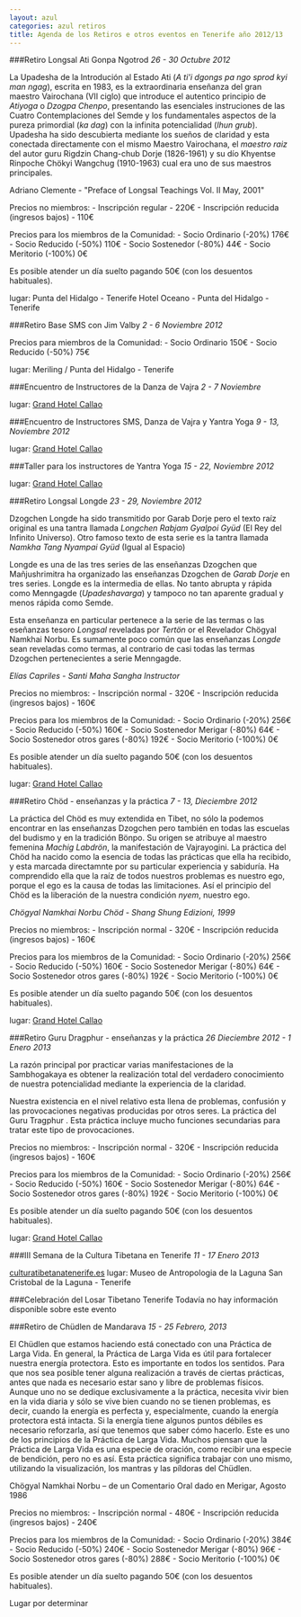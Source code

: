 ```yaml
---
layout: azul
categories: azul retiros
title: Agenda de los Retiros e otros eventos en Tenerife año 2012/13
---
```

###Retiro Longsal Ati Gonpa Ngotrod
*26 - 30 Octubre 2012*

La Upadesha de la Introdución al Estado Ati (*A ti'i dgongs pa ngo sprod kyi man ngag*), escrita en 1983, es la extraordinaria enseñanza del gran maestro Vairochana (VII ciglo) que introduce el autentico principio de *Atiyoga* o *Dzogpa Chenpo*, presentando las esenciales instruciones de las Cuatro Contemplaciones del Semde y los fundamentales aspectos de la pureza primordial (*ka dag*) con la infinita potencialidad (*lhun grub*). Upadesha ha sido descubierta mediante los sueños de claridad y esta conectada directamente con el mismo Maestro Vairochana, el *maestro raiz* del autor guru Rigdzin Chang-chub Dorje (1826-1961) y su dío Khyentse Rinpoche Chökyi Wangchug (1910-1963) cual era uno de sus maestros principales.

Adriano Clemente - "Preface of Longsal Teachings Vol. II May, 2001"

Precios no miembros:
	- Inscripción regular - 220€
	- Inscripción reducida (ingresos bajos) - 110€

Precios para los miembros de la Comunidad:
	- Socio Ordinario (-20%) 176€
	- Socio Reducido (-50%) 110€
	- Socio Sostenedor (-80%) 44€
	- Socio Meritorio (-100%) 0€

Es posible atender un día suelto pagando 50€ (con los desuentos habituales).

lugar: Punta del Hidalgo - Tenerife
Hotel Oceano - Punta del Hidalgo - Tenerife

###Retiro Base SMS con Jim Valby
*2 - 6 Noviembre 2012*

Precios para miembros de la Comunidad:
	- Socio Ordinario 150€
	- Socio Reducido (-50%) 75€

lugar: Meriling / Punta del Hidalgo - Tenerife

###Encuentro de Instructores de la Danza de Vajra
*2 - 7 Noviembre*

lugar: [Grand Hotel Callao](/azul/tenerife-south-accomodation)


###Encuentro de Instructores SMS, Danza de Vajra y Yantra Yoga
*9 - 13, Noviembre 2012*

lugar: [Grand Hotel Callao](/azul/tenerife-south-accomodation)

###Taller para los instructores de Yantra Yoga
*15 - 22, Noviembre 2012*

lugar: [Grand Hotel Callao](/azul/tenerife-south-accomodation)

###Retiro Longsal Longde
*23 - 29, Noviembre 2012*

Dzogchen Longde ha sido transmitido por Garab Dorje pero el texto raíz original es una tantra llamada *Longchen Rabjam Gyalpoi Gyüd* (El Rey del Infinito Universo).
Otro famoso texto de esta serie es la tantra llamada *Namkha Tang Nyampai Gyüd* (Igual al Espacio)

Longde es una de las tres series de las enseñanzas Dzogchen que Mañjushrimitra ha organizado las enseñanzas Dzogchen de *Garab Dorje* en tres series.
Longde es la intermedia de ellas. No tanto abrupta y rápida como Menngagde (*Upadeshavarga*) y tampoco no tan aparente gradual y menos rápida como Semde.

Esta enseñanza en particular pertenece a la serie de las termas o las eseñanzas tesoro *Longsal* reveladas por *Tertön* or el Revelador Chögyal Namkhai Norbu. Es sumamente poco común que las enseñanzas *Longde* sean reveladas como termas, al contrario de casi todas las termas Dzogchen pertenecientes a serie Menngagde.

*Elías Capriles - Santi Maha Sangha Instructor*

Precios no miembros:
	- Inscripción normal - 320€
	- Inscripción reducida (ingresos bajos) - 160€

Precios para los miembros de la Comunidad:
	- Socio Ordinario (-20%) 256€
	- Socio Reducido (-50%) 160€
	- Socio Sostenedor Merigar (-80%) 64€
	- Socio Sostenedor otros gares (-80%) 192€
	- Socio Meritorio (-100%) 0€

Es posible atender un día suelto pagando 50€ (con los desuentos habituales).

lugar: [Grand Hotel Callao](/azul/tenerife-south-accomodation)

###Retiro Chöd - enseñanzas y la práctica
*7 - 13, Dieciembre 2012*

La práctica del Chöd es muy extendida en Tibet, no sólo la podemos encontrar en las enseñanzas Dzogchen pero también en todas las escuelas del budismo y en la tradición Bönpo. Su origen se atribuye al maestro femenina *Machig Labdrön*, la manifestación de Vajrayogini. La práctica del Chöd ha nacido como la esencia de todas las prácticas que ella ha recibido, y esta marcada directamnte por su particular experiencia y sabiduría. Ha comprendido ella que la raíz de todos nuestros problemas es nuestro ego, porque el ego es la causa de todas las limitaciones. Así el principio del Chöd es la liberación de la nuestra condición *nyem*, nuestro ego.

*Chögyal Namkhai Norbu
Chöd - Shang Shung Edizioni, 1999*

Precios no miembros:
	- Inscripción normal - 320€
	- Inscripción reducida (ingresos bajos) - 160€

Precios para los miembros de la Comunidad:
	- Socio Ordinario (-20%) 256€
	- Socio Reducido (-50%) 160€
	- Socio Sostenedor Merigar (-80%) 64€
	- Socio Sostenedor otros gares (-80%) 192€
	- Socio Meritorio (-100%) 0€

Es posible atender un día suelto pagando 50€ (con los desuentos habituales).

lugar: [Grand Hotel Callao](/azul/tenerife-south-accomodation)

###Retiro Guru Dragphur - enseñanzas y la práctica
*26 Dieciembre 2012 - 1 Enero 2013*

La razón principal por practicar varias manifestaciones de la Sambhogakaya es obtener 
la realización total del verdadero conocimiento de nuestra potencialidad mediante la experiencia de la claridad.

Nuestra existencia en el nivel relativo esta llena de problemas, confusión y las provocaciones negativas producidas por otros seres. La práctica del Guru Tragphur . Esta práctica incluye mucho funciones secundarias para tratar este tipo de provocaciones.

Precios no miembros:
	- Inscripción normal - 320€
	- Inscripción reducida (ingresos bajos) - 160€

Precios para los miembros de la Comunidad:
	- Socio Ordinario (-20%) 256€
	- Socio Reducido (-50%) 160€
	- Socio Sostenedor Merigar (-80%) 64€
	- Socio Sostenedor otros gares (-80%) 192€
	- Socio Meritorio (-100%) 0€

Es posible atender un día suelto pagando 50€ (con los desuentos habituales).

lugar: [Grand Hotel Callao](/azul/tenerife-south-accomodation)

###III Semana de la Cultura Tibetana en Tenerife
*11 - 17 Enero 2013*

[culturatibetanatenerife.es](http://culturatibetanatenerife.es/)
lugar: Museo de Antropologia de la Laguna
San Cristobal de la Laguna - Tenerife

###Celebración del Losar Tibetano
Tenerife
Todavía no hay información disponible sobre este evento

###Retiro de Chüdlen de Mandarava 
*15 - 25 Febrero, 2013*

El Chüdlen que estamos haciendo está conectado con una Práctica de Larga Vida. En general, la Práctica de Larga Vida es útil para fortalecer nuestra energía protectora. Esto es importante en todos los sentidos. Para que nos sea posible tener alguna realización a través de ciertas prácticas, antes que nada es necesario estar sano y libre de problemas físicos. Aunque uno no se dedique exclusivamente a la práctica, necesita vivir bien en la vida diaria y sólo se vive bien cuando no se tienen problemas, es decir, cuando la energía es perfecta y, especialmente, cuando la energía protectora está intacta. Si la energía tiene algunos puntos débiles es necesario reforzarla, así que tenemos que saber cómo hacerlo. Este es uno de los principios de la Práctica de Larga Vida. Muchos piensan que la Práctica de Larga Vida es una especie de oración, como recibir una especie de bendición, pero no es así. Esta práctica significa trabajar con uno mismo, utilizando la visualización, los mantras y las píldoras del Chüdlen.

Chögyal Namkhai Norbu – de un Comentario Oral dado en Merigar, Agosto 1986

Precios no miembros:
	- Inscripción normal - 480€
	- Inscripción reducida (ingresos bajos) - 240€

Precios para los miembros de la Comunidad:
	- Socio Ordinario (-20%) 384€
	- Socio Reducido (-50%) 240€
	- Socio Sostenedor Merigar (-80%) 96€
	- Socio Sostenedor otros gares (-80%) 288€
	- Socio Meritorio (-100%) 0€

Es posible atender un día suelto pagando 50€ (con los desuentos habituales).

Lugar por determinar
